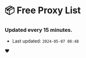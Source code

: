 # :package: Free Proxy List
### Updated every 15 minutes.

- Last updated: `2024-05-07 08:48`

:heart:
